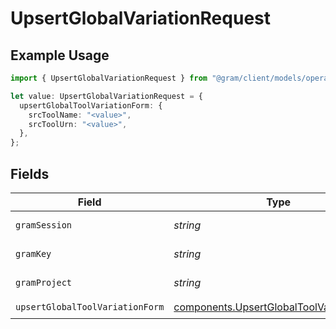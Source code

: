 # UpsertGlobalVariationRequest

## Example Usage

```typescript
import { UpsertGlobalVariationRequest } from "@gram/client/models/operations";

let value: UpsertGlobalVariationRequest = {
  upsertGlobalToolVariationForm: {
    srcToolName: "<value>",
    srcToolUrn: "<value>",
  },
};
```

## Fields

| Field                                                                                                | Type                                                                                                 | Required                                                                                             | Description                                                                                          |
| ---------------------------------------------------------------------------------------------------- | ---------------------------------------------------------------------------------------------------- | ---------------------------------------------------------------------------------------------------- | ---------------------------------------------------------------------------------------------------- |
| `gramSession`                                                                                        | *string*                                                                                             | :heavy_minus_sign:                                                                                   | Session header                                                                                       |
| `gramKey`                                                                                            | *string*                                                                                             | :heavy_minus_sign:                                                                                   | API Key header                                                                                       |
| `gramProject`                                                                                        | *string*                                                                                             | :heavy_minus_sign:                                                                                   | project header                                                                                       |
| `upsertGlobalToolVariationForm`                                                                      | [components.UpsertGlobalToolVariationForm](../../models/components/upsertglobaltoolvariationform.md) | :heavy_check_mark:                                                                                   | N/A                                                                                                  |